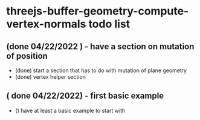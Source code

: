 # threejs-buffer-geometry-compute-vertex-normals todo list

## (done 04/22/2022 ) - have a section on mutation of position
* (done) start a section that has to do with mutation of plane geometry
* (done) vertex helper section

## ( done 04/22/2022) - first basic example
* () have at least a basic example to start with